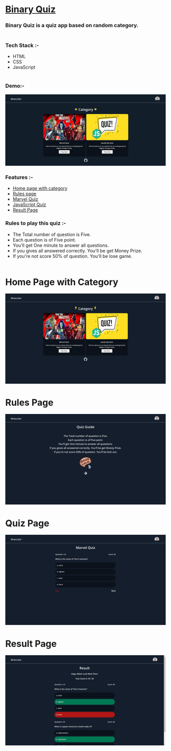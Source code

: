 # [Binary Quiz](https://binary-quiz.netlify.app/)

### Binary Quiz is a quiz app based on random category.<br><br>

### Tech Stack :-

- HTML
- CSS
- JavaScript <br><br>

### Demo:-
![demo](/assets/demo.gif)

### Features :-

- [Home page with category](https://binary-quiz.netlify.app/)
- [Rules page](https://binary-quiz.netlify.app/pages/guide)
- [Marvel Quiz](https://binary-quiz.netlify.app/marvel/q1)
- [JavaScript Quiz](#)
- [Result Page](https://binary-quiz.netlify.app/pages/result)<br>

### Rules to play this quiz :-

- The Total number of question is Five. 
- Each question is of Five point. 
- You'll get One minute to answer all questions.
- If you gives all answered correctly. You'll be get Money Prize. 
- If you're not score 50% of question. You'll be lose game.<br><br>

# Home Page with Category

![home](/assets/home.png)<br>

# Rules Page 
![rule](/assets/rule.png)<br>

# Quiz Page
![quiz](/assets/quiz.png)<br>

# Result Page
![result](/assets/result.png)